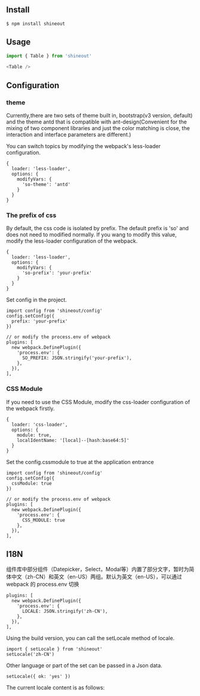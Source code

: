 ## Install
```
$ npm install shineout
```

## Usage
``` js
import { Table } from 'shineout'

<Table />
```

## Configuration

### theme

Currently,there are two sets of theme built in, bootstrap(v3 version, default) and the theme antd that is compatible with ant-design(Convenient for the mixing of two component libraries and just the color matching is close, the interaction and interface parameters are different.)

You can switch topics by modifying the webpack's less-loader configuration.
```
{
  loader: 'less-loader',
  options: {
    modifyVars: {
      'so-theme': 'antd'
    }
  }
}
```

### The prefix of css

By default, the css code is isolated by prefix. The default prefix is 'so' and does not need to modified normally. If you wang to modify this value, modify the less-loader configuration of the webpack.
```
{
  loader: 'less-loader',
  options: {
    modifyVars: {
      'so-prefix': 'your-prefix'
    }
  }
}
``` 

Set config in the project.

```
import config from 'shineout/config'
config.setConfig({
  prefix: 'your-prefix'
})
```
```
// or modify the process.env of webpack
plugins: [
  new webpack.DefinePlugin({
    'process.env': {
      SO_PREFIX: JSON.stringify('your-prefix'),
    },
  }),
],
```

### CSS Module

If you need to use the CSS Module, modify the css-loader configuration of the webpack firstly.
```
{
  loader: 'css-loader',
  options: {
    module: true,
    localIdentName: '[local]--[hash:base64:5]'
  }
}
```

Set the config.cssmodule to true at the application entrance
```
import config from 'shineout/config'
config.setConfig({
  cssModule: true
})

```
```
// or modify the process.env of webpack
plugins: [
  new webpack.DefinePlugin({
    'process.env': {
      CSS_MODULE: true
    },
  }),
],
```


## I18N

组件库中部分组件（Datepicker，Select，Modal等）内置了部分文字，暂时为简体中文（zh-CN）和英文（en-US）两组。默认为英文（en-US），可以通过 webpack 的 process.env 切换
```
plugins: [
  new webpack.DefinePlugin({
    'process.env': {
      LOCALE: JSON.stringify('zh-CN'),
    },
  }),
],
```

Using the build version, you can call the setLocale method of locale.

```
import { setLocale } from 'shineout'
setLocale('zh-CN')
```

Other language or part of the set can be passed in a Json data.

```
setLocale({ ok: 'yes' })
```

The current locale content is as follows:

<example name="locale" />